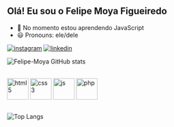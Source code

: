 ## Olá! Eu sou o Felipe Moya Figueiredo
- 🌱 No momento estou aprendendo JavaScript
- 😃 Pronouns: ele/dele

[![instagram](https://img.shields.io/badge/Instagram-E4405F?style=for-the-badge&logo=instagram&logoColor=white)](https://www.instagram.com/felp_mf)
[![linkedin](https://img.shields.io/badge/LinkedIn-0077B5?style=for-the-badge&logo=linkedin&logoColor=white)](https://www.linkedin.com/in/felipe-moya-figueiredo-30638021b/)


![Felipe-Moya GitHub stats](https://github-readme-stats.vercel.app/api?username=Felipe-Moya&showicons=true&theme=radical)

<div style="display: inline_block"><br/>
<img align="center" hight="50px" width="50px" alt="html5" src="https://cdn.jsdelivr.net/gh/devicons/devicon/icons/html5/html5-original.svg">
<img align="center" hight="50px" width="50px" alt="css3" src="https://cdn.jsdelivr.net/gh/devicons/devicon/icons/css3/css3-original.svg">
<img align="center" hight="50px" width="50px" alt="js" src="https://cdn.jsdelivr.net/gh/devicons/devicon/icons/javascript/javascript-original.svg">
<img align="center" hight="50px" width="50px" alt="php" src="https://cdn.jsdelivr.net/gh/devicons/devicon/icons/php/php-plain.svg">
<div/><br/>

![Top Langs](https://github-readme-stats.vercel.app/api/top-langs/?username=Felipe-Moya&layout=compact)
  
<!---
Felipe-Moya/Felipe-Moya is a ✨ special ✨ repository because its `README.md` (this file) appears on your GitHub profile.
You can click the Preview link to take a look at your changes.
--->
